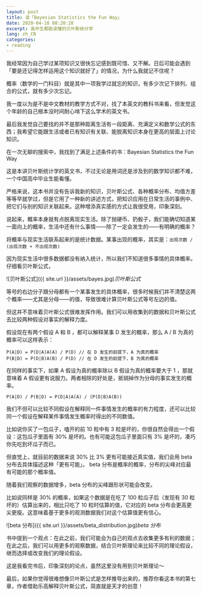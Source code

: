 ```yaml
---
layout: post
title: 读「Bayesian Statistics the Fun Way」
date: 2020-04-18 08:20:28
excerpt: 高中生都能读懂的贝叶斯统计学
lang: zh_CN
categories: 
- reading
---
```


我经常因为自己学过某项知识又很快忘记感到既可惜、又不解。日后可能会遇到「要是还记得怎样运用这个知识就好了」的情况，为什么我就记不住呢？

概率（数学的一门科目）就是其中一项我学过就忘的知识，有多少次记下排列、组合的公式，就有多少次忘记。

我一度以为是不是中文教材的教学方式不对，找了本英文的教科书来看，但发觉这个年龄的自己根本没时间耐心啃下这么学术的英文书。

最后我发觉自己要找的并不是那种距离生活有一段距离、充满定义和数学公式的东西；我希望它能跟生活或者已有知识有关联、能脱离知识本身在更高的层面上讨论知识。

在一次无聊的搜索中，我找到了满足上述条件的书：Bayesian Statistics the Fun Way 

这是本讲贝叶斯统计学的英文书，不过无论是用词还是涉及到的数学知识都不难，一个中国高中毕业生能看懂。

严格来说，这本书并没有告诉我新的知识，贝叶斯公式、各种概率分布、均值方差等等早就学过，但是它用了一种新的讲述方式，把知识应用在日常生活的事例中、把它们与别的知识关联起来。这种增添真实感的方式让我很受用，印象深刻。

说起来，概率本身就有点脱离现实生活。除了抛硬币、扔骰子，我们能确切知道某一面向上的概率，生活中还有什么事情——除了一定会发生的——有明确的概率？

将概率与现实生活联系起来的是统计数据。某事出现的概率，其实是：`出现次数 / (出现次数 + 不出现次数)`

因为现实生活中很多数据都没有纳入统计，所以我们不知道很多事情的具体概率。仔细看贝叶斯公式，

![贝叶斯公式]({{ site.url }}/assets/bayes.jpg)*贝叶斯公式*

等号的右边分子跟分母都有一个某事发生的具体概率，很多时候我们并不清楚这两个概率——尤其是分母——的值，导致很难计算贝叶斯公式等号左边的值。

但这并不意味着贝叶斯公式很难发挥作用。我们可以用收集到的数据和贝叶斯公式去比较两种假设对事实的解释力度。

假设现在有两个假设 A 和 B ，都可以解释某事 D 发生的概率，那么 A / B 为真的概率可以这样表示：

```
P(A|D) = P(D|A)A(A) / P(D) // 在 D 发生的前提下，A 为真的概率
P(B|D) = P(D|B)A(B) / P(D) // 在 D 发生的前提下，B 为真的概率
```

在同样的事实下，如果 A 假设为真的概率除以 B 假设为真的概率要大于 1 ，那就意味着 A 假设更有说服力。两者相除的好处是，抵销掉作为分母的事实发生的概率。

```
P(A|D) / P(B|D) = P(D|A)A(A) / (P(D|B)A(B))
```

我们不但可以比较不同假设在解释同一件事情发生的概率的有力程度，还可以比较同一个假设在解释某件事情发生概率时得出的不同数值。

比如说你买了一包瓜子，嗑开的前 10 粒中有 3 粒是坏的，你很自然会得出一个假设：这包瓜子里面有 30% 是坏的。也有可能这包瓜子里面只有 3% 是坏的，凑巧你先吃到坏瓜子而已。

但直觉上，就目前的数据来说 30% 比 3% 更有可能接近真实值，我们会用 beta 分布去具体描述这种「更有可能」。 beta 分布是概率的概率，分布的尖峰对应最有可能的那个概率值。

随着我们观察的数据增多，beta 分布的尖峰跟形状可能会改变。

比如说同样是 30% 的概率，如果这个数据是在吃了 100 粒瓜子后（发现有 30 粒坏的）估算出来的，相比只吃了 10 粒时估算的值，它对应的 beta 分布会更高更尖更瘦。这意味着基于更多的观测数据我们对这个估算值更有信心。

![beta 分布]({{ site.url }}/assets/beta_distribution.jpg)*beta 分布*

书中提到一个观点：在此之前，我们可能会为自己的观点去收集更多有利的数据；在此之后，我们可以用更多的观察数据，结合贝叶斯理论来比较不同的理论假设，继而选择或改变我们的理论假设。

这是我看完书后，印象深刻的论点，虽然这里没有用到贝叶斯理论～

最后，如果你觉得很难想像贝叶斯公式是怎样推导出来的，推荐你看这本书的第七章，作者借助乐高解释贝叶斯公式，简直就是天才的创意！